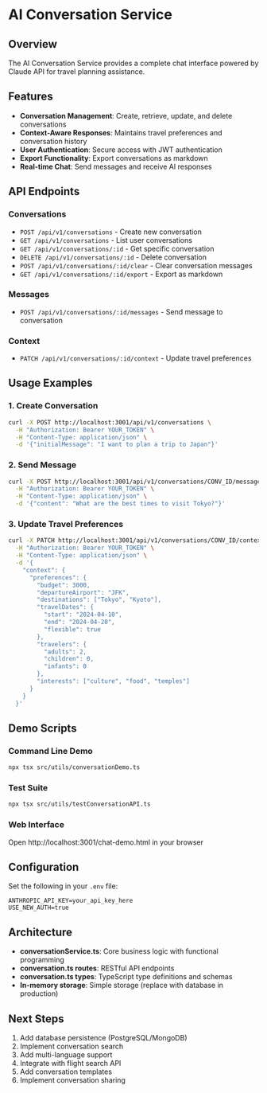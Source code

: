 # AI Conversation Service

## Overview
The AI Conversation Service provides a complete chat interface powered by Claude API for travel planning assistance.

## Features
- **Conversation Management**: Create, retrieve, update, and delete conversations
- **Context-Aware Responses**: Maintains travel preferences and conversation history
- **User Authentication**: Secure access with JWT authentication
- **Export Functionality**: Export conversations as markdown
- **Real-time Chat**: Send messages and receive AI responses

## API Endpoints

### Conversations
- `POST /api/v1/conversations` - Create new conversation
- `GET /api/v1/conversations` - List user conversations
- `GET /api/v1/conversations/:id` - Get specific conversation
- `DELETE /api/v1/conversations/:id` - Delete conversation
- `POST /api/v1/conversations/:id/clear` - Clear conversation messages
- `GET /api/v1/conversations/:id/export` - Export as markdown

### Messages
- `POST /api/v1/conversations/:id/messages` - Send message to conversation

### Context
- `PATCH /api/v1/conversations/:id/context` - Update travel preferences

## Usage Examples

### 1. Create Conversation
```bash
curl -X POST http://localhost:3001/api/v1/conversations \
  -H "Authorization: Bearer YOUR_TOKEN" \
  -H "Content-Type: application/json" \
  -d '{"initialMessage": "I want to plan a trip to Japan"}'
```

### 2. Send Message
```bash
curl -X POST http://localhost:3001/api/v1/conversations/CONV_ID/messages \
  -H "Authorization: Bearer YOUR_TOKEN" \
  -H "Content-Type: application/json" \
  -d '{"content": "What are the best times to visit Tokyo?"}'
```

### 3. Update Travel Preferences
```bash
curl -X PATCH http://localhost:3001/api/v1/conversations/CONV_ID/context \
  -H "Authorization: Bearer YOUR_TOKEN" \
  -H "Content-Type: application/json" \
  -d '{
    "context": {
      "preferences": {
        "budget": 3000,
        "departureAirport": "JFK",
        "destinations": ["Tokyo", "Kyoto"],
        "travelDates": {
          "start": "2024-04-10",
          "end": "2024-04-20",
          "flexible": true
        },
        "travelers": {
          "adults": 2,
          "children": 0,
          "infants": 0
        },
        "interests": ["culture", "food", "temples"]
      }
    }
  }'
```

## Demo Scripts

### Command Line Demo
```bash
npx tsx src/utils/conversationDemo.ts
```

### Test Suite
```bash
npx tsx src/utils/testConversationAPI.ts
```

### Web Interface
Open http://localhost:3001/chat-demo.html in your browser

## Configuration
Set the following in your `.env` file:
```
ANTHROPIC_API_KEY=your_api_key_here
USE_NEW_AUTH=true
```

## Architecture
- **conversationService.ts**: Core business logic with functional programming
- **conversation.ts routes**: RESTful API endpoints
- **conversation.ts types**: TypeScript type definitions and schemas
- **In-memory storage**: Simple storage (replace with database in production)

## Next Steps
1. Add database persistence (PostgreSQL/MongoDB)
2. Implement conversation search
3. Add multi-language support
4. Integrate with flight search API
5. Add conversation templates
6. Implement conversation sharing